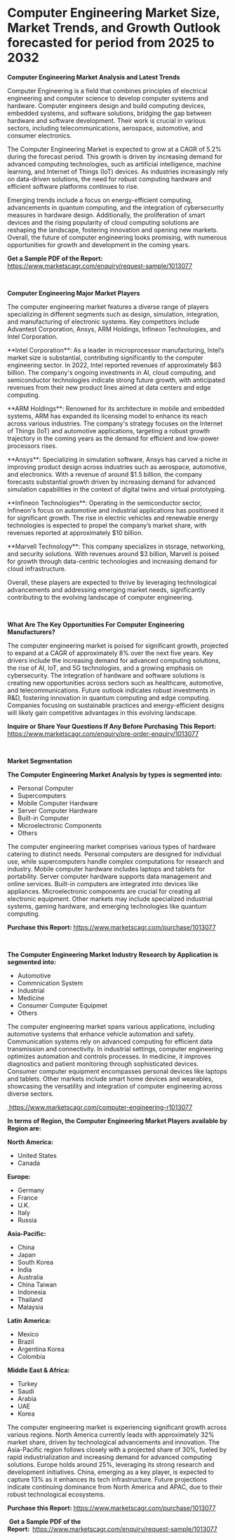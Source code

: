 <p><h1>Computer Engineering Market Size, Market Trends, and Growth Outlook forecasted for period from 2025 to 2032</h1></p><p><strong>Computer Engineering Market Analysis and Latest Trends</strong></p>
<p><p>Computer Engineering is a field that combines principles of electrical engineering and computer science to develop computer systems and hardware. Computer engineers design and build computing devices, embedded systems, and software solutions, bridging the gap between hardware and software development. Their work is crucial in various sectors, including telecommunications, aerospace, automotive, and consumer electronics.</p><p>The Computer Engineering Market is expected to grow at a CAGR of 5.2% during the forecast period. This growth is driven by increasing demand for advanced computing technologies, such as artificial intelligence, machine learning, and Internet of Things (IoT) devices. As industries increasingly rely on data-driven solutions, the need for robust computing hardware and efficient software platforms continues to rise.</p><p>Emerging trends include a focus on energy-efficient computing, advancements in quantum computing, and the integration of cybersecurity measures in hardware design. Additionally, the proliferation of smart devices and the rising popularity of cloud computing solutions are reshaping the landscape, fostering innovation and opening new markets. Overall, the future of computer engineering looks promising, with numerous opportunities for growth and development in the coming years.</p></p>
<p><strong>Get a Sample PDF of the Report:&nbsp;</strong> <a href="https://www.marketscagr.com/enquiry/request-sample/1013077?utm_campaign=3265&utm_medium=2&utm_source=Github&utm_content=ia&utm_term=16042025&utm_id=computer-engineering">https://www.marketscagr.com/enquiry/request-sample/1013077</a></p>
<p>&nbsp;</p>
<p><strong>Computer Engineering Major Market Players</strong></p>
<p><p>The computer engineering market features a diverse range of players specializing in different segments such as design, simulation, integration, and manufacturing of electronic systems. Key competitors include Advantest Corporation, Ansys, ARM Holdings, Infineon Technologies, and Intel Corporation.</p><p>**Intel Corporation**: As a leader in microprocessor manufacturing, Intel’s market size is substantial, contributing significantly to the computer engineering sector. In 2022, Intel reported revenues of approximately $63 billion. The company's ongoing investments in AI, cloud computing, and semiconductor technologies indicate strong future growth, with anticipated revenues from their new product lines aimed at data centers and edge computing.</p><p>**ARM Holdings**: Renowned for its architecture in mobile and embedded systems, ARM has expanded its licensing model to enhance its reach across various industries. The company's strategy focuses on the Internet of Things (IoT) and automotive applications, targeting a robust growth trajectory in the coming years as the demand for efficient and low-power processors rises.</p><p>**Ansys**: Specializing in simulation software, Ansys has carved a niche in improving product design across industries such as aerospace, automotive, and electronics. With a revenue of around $1.5 billion, the company forecasts substantial growth driven by increasing demand for advanced simulation capabilities in the context of digital twins and virtual prototyping.</p><p>**Infineon Technologies**: Operating in the semiconductor sector, Infineon's focus on automotive and industrial applications has positioned it for significant growth. The rise in electric vehicles and renewable energy technologies is expected to propel the company’s market share, with revenues reported at approximately $10 billion.</p><p>**Marvell Technology**: This company specializes in storage, networking, and security solutions. With revenues around $3 billion, Marvell is poised for growth through data-centric technologies and increasing demand for cloud infrastructure.</p><p>Overall, these players are expected to thrive by leveraging technological advancements and addressing emerging market needs, significantly contributing to the evolving landscape of computer engineering.</p></p>
<p>&nbsp;</p>
<p><strong>What Are The Key Opportunities For Computer Engineering Manufacturers?</strong></p>
<p><p>The computer engineering market is poised for significant growth, projected to expand at a CAGR of approximately 8% over the next five years. Key drivers include the increasing demand for advanced computing solutions, the rise of AI, IoT, and 5G technologies, and a growing emphasis on cybersecurity. The integration of hardware and software solutions is creating new opportunities across sectors such as healthcare, automotive, and telecommunications. Future outlook indicates robust investments in R&D, fostering innovation in quantum computing and edge computing. Companies focusing on sustainable practices and energy-efficient designs will likely gain competitive advantages in this evolving landscape.</p></p>
<p><strong>Inquire or Share Your Questions If Any Before Purchasing This Report:</strong> <a href="https://www.marketscagr.com/enquiry/pre-order-enquiry/1013077?utm_campaign=3265&utm_medium=2&utm_source=Github&utm_content=ia&utm_term=16042025&utm_id=computer-engineering">https://www.marketscagr.com/enquiry/pre-order-enquiry/1013077</a></p>
<p>&nbsp;</p>
<p><strong>Market Segmentation</strong></p>
<p><strong>The Computer Engineering Market Analysis by types is segmented into:</strong></p>
<p><ul><li>Personal Computer</li><li>Supercomputers</li><li>Mobile Computer Hardware</li><li>Server Computer Hardware</li><li>Built-in Computer</li><li>Microelectronic Components</li><li>Others</li></ul></p>
<p><p>The computer engineering market comprises various types of hardware catering to distinct needs. Personal computers are designed for individual use, while supercomputers handle complex computations for research and industry. Mobile computer hardware includes laptops and tablets for portability. Server computer hardware supports data management and online services. Built-in computers are integrated into devices like appliances. Microelectronic components are crucial for creating all electronic equipment. Other markets may include specialized industrial systems, gaming hardware, and emerging technologies like quantum computing.</p></p>
<p><strong>Purchase this Report:&nbsp;</strong><a href="https://www.marketscagr.com/purchase/1013077?utm_campaign=3265&utm_medium=2&utm_source=Github&utm_content=ia&utm_term=16042025&utm_id=computer-engineering">https://www.marketscagr.com/purchase/1013077</a></p>
<p>&nbsp;</p>
<p><strong>The Computer Engineering Market Industry Research by Application is segmented into:</strong></p>
<p><ul><li>Automotive</li><li>Commnication System</li><li>Industrial</li><li>Medicine</li><li>Consumer Computer Equipmet</li><li>Others</li></ul></p>
<p><p>The computer engineering market spans various applications, including automotive systems that enhance vehicle automation and safety. Communication systems rely on advanced computing for efficient data transmission and connectivity. In industrial settings, computer engineering optimizes automation and controls processes. In medicine, it improves diagnostics and patient monitoring through sophisticated devices. Consumer computer equipment encompasses personal devices like laptops and tablets. Other markets include smart home devices and wearables, showcasing the versatility and integration of computer engineering across diverse sectors.</p></p>
<p><a href="https://www.marketscagr.com/computer-engineering-r1013077?utm_campaign=3265&utm_medium=2&utm_source=Github&utm_content=ia&utm_term=16042025&utm_id=computer-engineering">&nbsp;https://www.marketscagr.com/computer-engineering-r1013077</a></p>
<p><strong>In terms of Region, the Computer Engineering Market Players available by Region are:</strong></p>
<p>
    <p> <strong> North America: </strong>
        <ul>
            <li>United States</li>
            <li>Canada</li>
        </ul>
        </p> 
    <p> <strong> Europe: </strong>
        <ul>
            <li>Germany</li>
            <li>France</li>
            <li>U.K.</li>
            <li>Italy</li>
            <li>Russia</li>
        </ul>
        </p> 
    <p> <strong> Asia-Pacific: </strong>
        <ul>
            <li>China</li>
            <li>Japan</li>
            <li>South Korea</li>
            <li>India</li>
            <li>Australia</li>
            <li>China Taiwan</li>
            <li>Indonesia</li>
            <li>Thailand</li>
            <li>Malaysia</li>
        </ul>
        </p> 
    <p> <strong> Latin America: </strong>
        <ul>
            <li>Mexico</li>
            <li>Brazil</li>
            <li>Argentina Korea</li>
            <li>Colombia</li>
        </ul>
        </p> 
    <p> <strong> Middle East & Africa: </strong>
        <ul>
            <li>Turkey</li>
            <li>Saudi</li>
            <li>Arabia</li>
            <li>UAE</li>
            <li>Korea</li>
        </ul>
    </p>
    </p>
<p><p>The computer engineering market is experiencing significant growth across various regions. North America currently leads with approximately 32% market share, driven by technological advancements and innovation. The Asia-Pacific region follows closely with a projected share of 30%, fueled by rapid industrialization and increasing demand for advanced computing solutions. Europe holds around 25%, leveraging its strong research and development initiatives. China, emerging as a key player, is expected to capture 13% as it enhances its tech infrastructure. Future projections indicate continuing dominance from North America and APAC, due to their robust technological ecosystems.</p></p>
<p><strong>Purchase this Report: </strong><a href="https://www.marketscagr.com/purchase/1013077?utm_campaign=3265&utm_medium=2&utm_source=Github&utm_content=ia&utm_term=16042025&utm_id=computer-engineering">https://www.marketscagr.com/purchase/1013077</a></p>
<p>&nbsp;<strong>Get a Sample PDF of the Report:&nbsp;&nbsp;</strong><a href="https://www.marketscagr.com/enquiry/request-sample/1013077?utm_campaign=3265&utm_medium=2&utm_source=Github&utm_content=ia&utm_term=16042025&utm_id=computer-engineering">https://www.marketscagr.com/enquiry/request-sample/1013077</a></p>
<p><strong></strong></p>
<p><p></p><p></p><p></p></p>